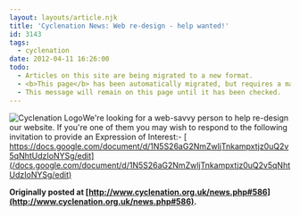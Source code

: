 ```yaml
---
layout: layouts/article.njk
title: 'Cyclenation News: Web re-design - help wanted!'
id: 3143
tags:
  - cyclenation
date: 2012-04-11 16:26:00
todo:
  - Articles on this site are being migrated to a new format.
  - <b>This page</b> has been automatically migrated, but requires a manual check-&amp;-tune to ensure the format and links all work as expected.
  - This message will remain on this page until it has been checked.
---
```


![Cyclenation Logo](http://www.pompeybug.co.uk/wp-content/plugins/wp-cyclenation-news/cnlogo.jpg)We're  looking for a web-savvy person to help re-design our website. If you're  one of them you may wish to respond to the following invitation to  provide an Expression of Interest:- 
 [
https://docs.google.com/document/d/1N5S26aG2NmZwljTnkampxtjz0uQ2v5qNhtUdzIoNYSg/edit](/docs.google.com/document/d/1N5S26aG2NmZwljTnkampxtjz0uQ2v5qNhtUdzIoNYSg/edit)<p>**Originally posted at [http://www.cyclenation.org.uk/news.php#586](http://www.cyclenation.org.uk/news.php#586).**